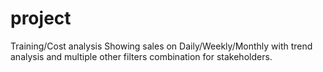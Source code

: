 # project
Training/Cost analysis Showing sales on Daily/Weekly/Monthly with trend analysis and multiple other filters combination for stakeholders.
